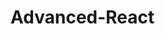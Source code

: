 # Advanced-React

<!--
## Marketing

I love this look and feel: http://wes.io/lxQe
https://www.youtube.com/watch?v=Y0ePh9OxSWo



Descriptions for Images

Nudie Belt

Our accessories are all about genuine leather and denim. Belts, leather wallets cases, denim bags, Knitted hats and scarves in wool or organic cotton. For our leather accessories, we only use vegetable tanned leather. Leather accessories will acquire a patina and become more beautiful the longer you use them.

Ultra Boost

Ultraboost is the ultimate running shoe that delivers constant energy returns. The more you run the more energy you bring to your life.



Black Hole

The Black Hole Duffle is highly weather-resistant, and protects your gear from rough handling. The U-shaped lid allows quick access to the main compartment, while 2 zippered internal mesh pockets keep small items organized. A padded bottom panel adds structure and helps cushion the load when it gets tossed out of the vehicle or dropped from the pack mule.


Yeti

Keep your brie and bevies chilly. Heavy-duty insulation ensures cold temperatures persist. A self-stopping hinge and Yeti-tough details are durable. Non-slip rubber feet keep your drinks and snacks orderly through whitewater or rough approaches to the picnic site.


Test Order:

FormatMoney
Cart Count
CartItem

Things to Ask James:

* Testing Mutations - overwrite instance Mutation.client.mutate?
* Client via <ApolloConsumer> - best way?
* Update on Items Pagination
* Testing with context. Is this context okay? Deprecation
* Testing Error States
* wait and loading - normal?

-->

